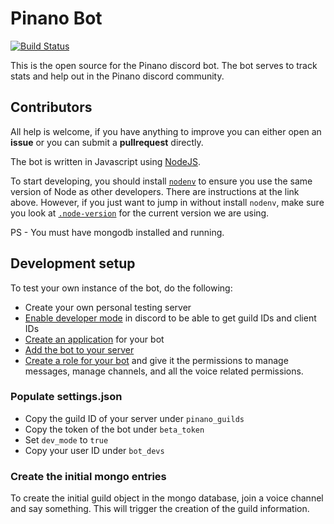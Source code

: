 # Pinano Bot

[![Build Status](https://travis-ci.com/pinano-discord/Pinano-Discord-Bot.svg?branch=master)](https://travis-ci.com/pinano-discord/Pinano-Discord-Bot)

This is the open source for the Pinano discord bot. The bot serves to track stats and help out in the Pinano discord community.

## Contributors

All help is welcome, if you have anything to improve you can either open an **issue** or you can submit a **pullrequest** directly.

The bot is written in Javascript using [NodeJS](https://nodejs.org/).

To start developing, you should install [`nodenv`](https://github.com/nodenv/nodenv) to ensure you
use the same version of Node as other developers. There are instructions at the link above. However,
if you just want to jump in without install `nodenv`, make sure you look at [`.node-version`](.node-version)
for the current version we are using.

PS - You must have mongodb installed and running.

## Development setup

To test your own instance of the bot, do the following:

* Create your own personal testing server
* [Enable developer mode](https://support.discordapp.com/hc/en-us/articles/206346498-Where-can-I-find-my-User-Server-Message-ID-)
 in discord to be able to get guild IDs and client IDs
* [Create an application](https://discordjs.guide/preparations/setting-up-a-bot-application.html)
 for your bot
* [Add the bot to your server](https://discordjs.guide/preparations/adding-your-bot-to-servers.html#bot-invite-links)
* [Create a role for your bot](https://support.discordapp.com/hc/en-us/articles/206029707-How-do-I-set-up-Permissions-)
 and give it the permissions to manage messages, manage channels, and all the voice related permissions.
 
### Populate settings.json

* Copy the guild ID of your server under `pinano_guilds`
* Copy the token of the bot under `beta_token`
* Set `dev_mode` to `true`
* Copy your user ID under `bot_devs`

### Create the initial mongo entries

To create the initial guild object in the mongo database,
join a voice channel and say something.
This will trigger the creation of the guild information.

